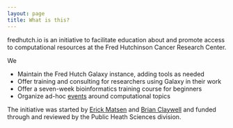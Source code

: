 ```yaml
---
layout: page
title: What is this?
---
```


fredhutch.io is an initiative to facilitate education about and promote access to computational resources at the Fred Hutchinson Cancer Research Center.

We

* Maintain the Fred Hutch Galaxy instance, adding tools as needed
* Offer training and consulting for researchers using Galaxy in their work
* Offer a seven-week bioinformatics training course for beginners
* Organize ad-hoc [events](/events/index.html) around computational topics

The initiative was started by [Erick Matsen](http://matsen.fredhutch.org/) and [Brian Claywell](https://github.com/bcclaywell) and funded through and reviewed by the Public Heath Sciences division.


